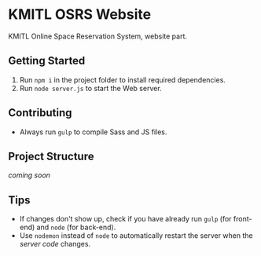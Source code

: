 # KMITL OSRS Website

KMITL Online Space Reservation System, website part.

## Getting Started

1. Run `npm i` in the project folder to install required dependencies.
2. Run `node server.js` to start the Web server.

## Contributing

* Always run `gulp` to compile Sass and JS files.

## Project Structure

_coming soon_

## Tips

* If changes don't show up, check if you have already run `gulp` (for front-end) and `node` (for back-end).
* Use `nodemon` instead of `node` to automatically restart the server when the _server code_ changes.